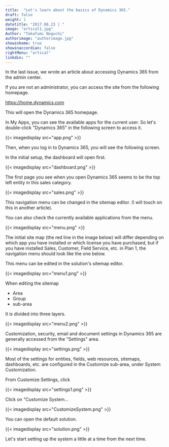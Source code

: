 ```yaml
---
title:  "Let's learn about the basics of Dynamics 365."
draft: false
weight: 1
datetitle: "2017.08.23 | "
image: "artical1.jpg"
Author: "Takafumi Noguchi"
authorimage: "authorimage.jpg"
showinhome: true
showinaccordian: false
rightMenu: "artical"
linkdin: ""
---
```

<!-- Intro  -->
In the last issue, we wrote an article about accessing Dynamics 365 from the admin center.

If you are not an administrator, you can access the site from the following homepage.

https://home.dynamics.com

This will open the Dynamics 365 homepage.

In My Apps, you can see the available apps for the current user. So let's double-click "Dynamics 365" in the following screen to access it.
<!-- Image= app.png -->
{{< imagedisplay src="app.png" >}}

Then, when you log in to Dynamics 365, you will see the following screen.

In the initial setup, the dashboard will open first.
<!-- Image= dashboard.png -->
{{< imagedisplay src="dashboard.png" >}}

The first page you see when you open Dynamics 365 seems to be the top left entity in this sales category.
<!-- Image= sales.png -->
{{< imagedisplay src="sales.png" >}}

This navigation menu can be changed in the sitemap editor. (I will touch on this in another article).

You can also check the currently available applications from the menu.
<!-- Image= menu.png -->
{{< imagedisplay src="menu.png" >}}

The initial site map (the red line in the image below) will differ depending on which app you have installed or which license you have purchased, but if you have installed Sales, Customer, Field Service, etc. in Plan 1, the navigation menu should look like the one below.

This menu can be edited in the solution's sitemap editor.
<!-- Image= menu1.png -->
{{< imagedisplay src="menu1.png" >}}

When editing the sitemap
* Area
* Group
* sub-area

It is divided into three layers.
<!-- Image= menu2.png -->
{{< imagedisplay src="menu2.png" >}}

Customization, security, email and document settings in Dynamics 365 are generally accessed from the "Settings" area.
<!-- Image= settings.png -->
{{< imagedisplay src="settings.png" >}}

Most of the settings for entities, fields, web resources, sitemaps, dashboards, etc. are configured in the Customize sub-area, under System Customization.

From Customize Settings, click
<!-- Image= settings1.png -->
{{< imagedisplay src="settings1.png" >}}

Click on "Customize System...
<!-- Image= CustomizeSystem.png -->
{{< imagedisplay src="CustomizeSystem.png" >}}

You can open the default solution.
<!-- Image= solution.png -->
{{< imagedisplay src="solution.png" >}}

Let's start setting up the system a little at a time from the next time.